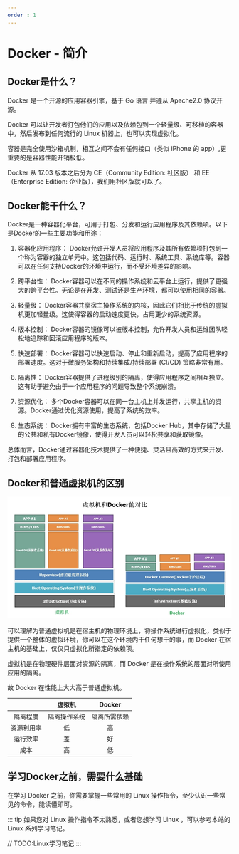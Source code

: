```yaml
---
order : 1
---
```

# Docker - 简介

## Docker是什么？

Docker 是一个开源的应用容器引擎，基于 Go 语言 并遵从 Apache2.0 协议开源。

Docker 可以让开发者打包他们的应用以及依赖包到一个轻量级、可移植的容器中，然后发布到任何流行的 Linux 机器上，也可以实现虚拟化。

容器是完全使用沙箱机制，相互之间不会有任何接口（类似 iPhone 的 app）,更重要的是容器性能开销极低。

Docker 从 17.03 版本之后分为 CE（Community Edition: 社区版） 和 EE（Enterprise Edition: 企业版），我们用社区版就可以了。

## Docker能干什么？

Docker是一种容器化平台，可用于打包、分发和运行应用程序及其依赖项。以下是Docker的一些主要功能和用途：

1. 容器化应用程序： Docker允许开发人员将应用程序及其所有依赖项打包到一个称为容器的独立单元中。这包括代码、运行时、系统工具、系统库等。容器可以在任何支持Docker的环境中运行，而不受环境差异的影响。

2. 跨平台性： Docker容器可以在不同的操作系统和云平台上运行，提供了更强大的跨平台性。无论是在开发、测试还是生产环境，都可以使用相同的容器。

3. 轻量级： Docker容器共享宿主操作系统的内核，因此它们相比于传统的虚拟机更加轻量级。这使得容器的启动速度更快，占用更少的系统资源。

4. 版本控制： Docker容器的镜像可以被版本控制，允许开发人员和运维团队轻松地追踪和回滚应用程序的版本。

5. 快速部署： Docker容器可以快速启动、停止和重新启动，提高了应用程序的部署速度。这对于微服务架构和持续集成/持续部署 (CI/CD) 策略非常有用。

6. 隔离性： Docker容器提供了进程级别的隔离，使得应用程序之间相互独立。这有助于避免由于一个应用程序的问题导致整个系统崩溃。

7. 资源优化： 多个Docker容器可以在同一台主机上并发运行，共享主机的资源。Docker通过优化资源使用，提高了系统的效率。

8. 生态系统： Docker拥有丰富的生态系统，包括Docker Hub，其中存储了大量的公共和私有Docker镜像，使得开发人员可以轻松共享和获取镜像。

总体而言，Docker通过容器化技术提供了一种便捷、灵活且高效的方式来开发、打包和部署应用程序。

## Docker和普通虚拟机的区别

![](../../../assets/docker-introduce/2024-01-10-21-23-03.png)

可以理解为普通虚拟机是在宿主机的物理环境上，将操作系统进行虚拟化，类似于提供一个整体的虚拟环境，你可以在这个环境内干任何想干的事，而 Docker 在宿主机的基础上，仅仅只虚拟化所指定的依赖项。

虚拟机是在物理硬件层面对资源的隔离，而 Docker 是在操作系统的层面对所使用应用的隔离。

故 Docker 在性能上大大高于普通虚拟机。

||虚拟机|Docker|
|:---:|:---:|:---:|
|隔离程度|隔离操作系统|隔离所需依赖|
|资源利用率|低|高|
|运行效率|差|好|
|成本|高|低|

## 学习Docker之前，需要什么基础

在学习 Docker 之前，你需要掌握一些常用的 Linux 操作指令，至少认识一些常见的命令，能读懂即可。

::: tip 
如果您对 Linux 操作指令不太熟悉，或者您想学习 Linux ，可以参考本站的 Linux 系列学习笔记。

// TODO:Linux学习笔记
:::
